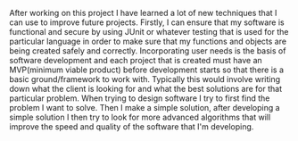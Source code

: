 After working on this project I have learned a lot of new techniques that I can use to improve future projects. Firstly, I can ensure that my software is functional and secure by using JUnit or whatever testing that is used for the particular language in order to make sure that my functions and objects are being created safely and correctly. Incorporating user needs is the basis of software development and each project that is created must have an MVP(minimum viable product) before development starts so that there is a basic ground/framework to work with. Typically this would involve writing down what the client is looking for and what the best solutions are for that particular problem. When trying to design software I try to first find the problem I want to solve. Then I make a simple solution, after developing a simple solution I then try to look for more advanced algorithms that will improve the speed and quality of the software that I'm developing.
